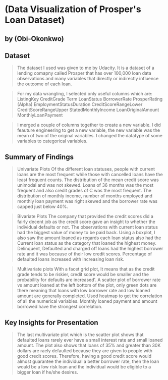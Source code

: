 # (Data Visualization of Prosper's Loan Dataset)
## by (Obi-Okonkwo)


## Dataset

> The dataset I used was given to me by Udacity. It is a dataset of a lending comapny called Prosper that has over 100,000 loan data observations and many variables that directly or indirectly influence the outcome of each loan.

> For my data wrangling, 
I selected only useful columns which are:
ListingKey
CreditGrade
Term
LoanStatus
BorrowerRate
ProsperRating (Alpha)
EmploymentStatusDuration
CreditScoreRangeLower
CreditScoreRangeUpper
StatedMonthlyIncome
LoanOriginalAmount
MonthlyLoanPayment

>I merged a couple of columns together to create a new variable.
I did feauture engineering to get a new variable, the new variable was the mean of two of the original variables.
I changed the datatype of some variables to categorical variables.


## Summary of Findings

>Univariate Plots
Of the different loan statuses, people with current loans are the most frequent while those with cancelled loans have the least frequent counts. The distribution of the mean credit score was unimodal and was not skewed. Loans of 36 months was the most frequent and also credit grades of C was the most frequent. The distribution of monthly income, number of months employed and monthly loan payment was right skewed and the borrower rate was capped just below 40%.

>Bivariate Plots
>The company that provided the credit scores did a fairly decent job as the credit score gave an insight to whether the individual defaults or not. The observations with current loan status had the biggest value of money to be paid back. 
>Using a boxplot, I also saw the amount loaned as regards each loan status also had the Current loan status as the category that loaned the highest money.
>Delinquent, Defaulted and charged off loans had the highest borrower rate and it was because of their low credit scores.
>Percentage of defaulted loans increased with increasing loan risk.

>Multivariate plots
>With a facet grid plot, It means that as the credit grade tends to be riskier, credit score would be smaller and the probability for defaults are increased'.
>A scatter plot of borrower rate vs amount loaned at the left bottom of the plot, only green dots are there meaning that loans with low borrower rate and low loaned amount are generally completed.
>Used heatmap to get the correlation of all the numerical variables. Monthly loaned payment and amount borrowed have the strongest correlation.


## Key Insights for Presentation

>The last multivariate plot which is the scatter plot shows that defaulted loans rarely ever have a small interest rate and small loaned amount. The plot also shows that loans of 35% and greater than 30K dollars are raely defaulted because they are given to people with good credit scores.
>Therefore, having a good credit score would almost guarantee the individual a better borrower rate, then the loan would be a low risk loan and the individual would be eligible to a bigger loan if he/she desires.